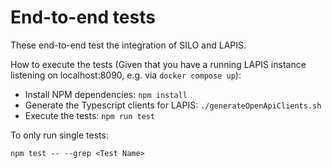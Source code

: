 # End-to-end tests

These end-to-end test the integration of SILO and LAPIS.

How to execute the tests
(Given that you have a running LAPIS instance listening on localhost:8090, e.g. via `docker compose up`):

- Install NPM dependencies: `npm install`
- Generate the Typescript clients for LAPIS: `./generateOpenApiClients.sh`
- Execute the tests: `npm run test`

To only run single tests:

```
npm test -- --grep <Test Name>
```
